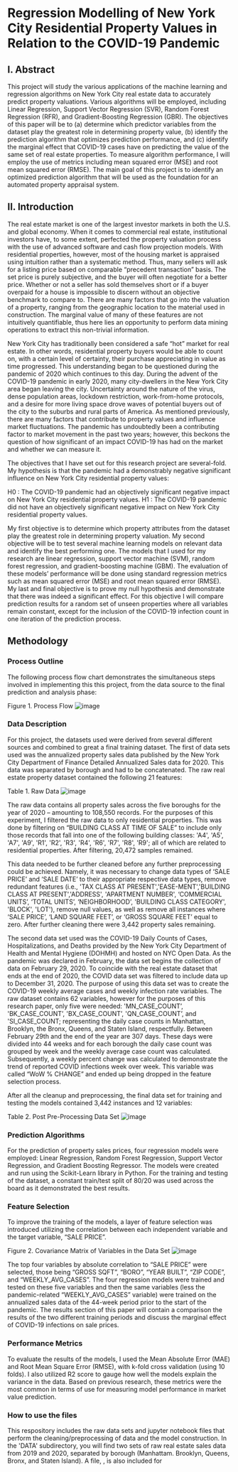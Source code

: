# Regression Modelling of New York City Residential Property Values in Relation to the COVID-19 Pandemic
## I. Abstract
This project will study the various applications of the machine learning and regression algorithms on New York City real estate data to accurately predict property valuations. Various algorithms will be employed, including Linear Regression, Support Vector Regression (SVR), Random Forest Regression (RFR), and Gradient-Boosting Regression (GBR). The objectives of this paper will be to (a) determine which predictor variables from the dataset play the greatest role in determining property value, (b) identify the prediction algorithm that optimizes prediction performance, and (c) identify the marginal effect that COVID-19 cases have on predicting the value of the same set of real estate properties. To measure algorithm performance, I will employ the use of metrics including mean squared error (MSE) and root mean squared error (RMSE). The main goal of this project is to identify an optimized prediction algorithm that will be used as the foundation for an automated property appraisal system.

## II. Introduction
The real estate market is one of the largest investor markets in both the U.S. and global economy. When it comes to commercial real estate, institutional investors have, to some extent, perfected the property valuation process with the use of advanced software and cash flow projection models. With residential properties, however, most of the housing market is appraised using intuition rather than a systematic method. Thus, many sellers will ask for a listing price based on comparable “precedent transaction” basis. The set price is purely subjective, and the buyer will often negotiate for a better price. Whether or not a seller has sold themselves short or if a buyer overpaid for a house is impossible to discern without an objective benchmark to compare to. There are many factors that go into the valuation of a property, ranging from the geographic location to the material used in construction. The marginal value of many of these features are not intuitively quantifiable, thus here lies an opportunity to perform data mining operations to extract this non-trivial information.

New York City has traditionally been considered a safe “hot” market for real estate. In other words, residential property buyers would be able to count on, with a certain level of certainty, their purchase appreciating in value as time progressed. This understanding began to be questioned during the pandemic of 2020 which continues to this day. During the advent of the COVID-19 pandemic in early 2020, many city-dwellers in the New York City area began leaving the city. Uncertainty around the nature of the virus, dense population areas, lockdown restriction, work-from-home protocols, and a desire for more living space drove waves of potential buyers out of the city to the suburbs and rural parts of America. As mentioned previously, there are many factors that contribute to property values and influence market fluctuations. The pandemic has undoubtedly been a contributing factor to market movement in the past two years; however, this beckons the question of how significant of an impact COVID-19 has had on the market and whether we can measure it.

The objectives that I have set out for this research project are several-fold. My hypothesis is that the pandemic had a demonstrably negative significant influence on New York City residential property values:

H0 : The COVID-19 pandemic had an objectively significant negative impact on New York City residential property values.
H1 : The COVID-19 pandemic did not have an objectively significant negative impact on New York City residential property values.

My first objective is to determine which property attributes from the dataset play the greatest role in determining property valuation. My second objective will be to test several machine learning models on relevant data and identify the best performing one. The models that I used for my research are linear regression, support vector machine (SVM), random forest regression, and gradient-boosting machine (GBM). The evaluation of these models’ performance will be done using standard regression metrics such as mean squared error (MSE) and root mean squared error (RMSE). My last and final objective is to prove my null hypothesis and demonstrate that there was indeed a significant effect. For this objective I will compare prediction results for a random set of unseen properties where all variables remain constant, except for the inclusion of the COVID-19 infection count in one iteration of the prediction process.

## Methodology
### Process Outline
The following process flow chart demonstrates the simultaneous steps involved in implementing this this project, from the data source to the final prediction and analysis phase:

Figure 1. Process Flow
![image](https://github.com/wgemba/nyc-realestate-covid/assets/134420287/be0c4d7e-9519-4790-b911-e10d82cef599)

### Data Description
For this project, the datasets used were derived from several different sources and combined to great a final training dataset. The first of data sets used was the annualized property sales data published by the New York City Department of Finance Detailed Annualized Sales data for 2020. This data was separated by borough and had to be concatenated. The raw real estate property dataset contained the following 21 features:

Table 1. Raw Data
![image](https://github.com/wgemba/nyc-realestate-covid/assets/134420287/9372a7d6-1803-4cf1-b180-59416b33860d)

The raw data contains all property sales across the five boroughs for the year of 2020 – amounting to 108,550 records. For the purposes of this experiment, I filtered the raw data to only residential properties. This was done by filtering on “BUILDING CLASS AT TIME OF SALE” to include only those records that fall into one of the following building classes: 'A4', 'A5', 'A7', 'A9', 'R1', 'R2', 'R3', 'R4', 'R6', 'R7', 'R8', 'R9'; all of which are related to residential properties. After filtering, 20,472 samples remained.

This data needed to be further cleaned before any further preprocessing could be achieved. Namely, it was necessary to change data types of ‘SALE PRICE’ and ‘SALE DATE’ to their appropriate respective data types, remove redundant features (i.e., 'TAX CLASS AT PRESENT','EASE-MENT','BUILDING CLASS AT PRESENT','ADDRESS', 'APARTMENT NUMBER', ‘COMMERCIAL UNITS’, ‘TOTAL UNITS’, ‘NEIGHBORHOOD’, 'BUILDING CLASS CATEGORY', 'BLOCK', 'LOT'), remove null values, as well as remove all instances where ‘SALE PRICE’, ‘LAND SQUARE FEET’, or ‘GROSS SQUARE FEET’ equal to zero. After further cleaning there were 3,442 property sales remaining.

The second data set used was the COVID-19 Daily Counts of Cases, Hospitalizations, and Deaths provided by the New York City Department of Health and Mental Hygiene (DOHMH) and hosted on NYC Open Data. As the pandemic was declared in February, the data set begins the collection of data on February 29, 2020. To coincide with the real estate dataset that ends at the end of 2020, the COVID data set was filtered to include data up to December 31, 2020. The purpose of using this data set was to create the COVID-19 weekly average cases and weekly infection rate variables. The raw dataset contains 62 variables, however for the purposes of this research paper, only five were needed: 'MN_CASE_COUNT’, 'BK_CASE_COUNT’, 'BX_CASE_COUNT’, 'QN_CASE_COUNT’, and 'SI_CASE_COUNT; representing the daily case counts in Manhattan, Brooklyn, the Bronx, Queens, and Staten Island, respectfully. Between February 29th and the end of the year are 307 days. These days were divided into 44 weeks and for each borough the daily case count was grouped by week and the weekly average case count was calculated. Subsequently, a weekly percent change was calculated to demonstrate the trend of reported COVID infections week over week. This variable was called “WoW % CHANGE” and ended up being dropped in the feature selection process.

After all the cleanup and preprocessing, the final data set for training and testing the models contained 3,442 instances and 12 variables:

Table 2. Post Pre-Processing Data Set
![image](https://github.com/wgemba/nyc-realestate-covid/assets/134420287/75595a18-0e92-4c4f-a698-4b0eeb927c9c)

### Prediction Algorithms
For the prediction of property sales prices, four regression models were employed: Linear Regression, Random Forest Regression, Support Vector Regression, and Gradient Boosting Regressor. The models were created and run using the Scikit-Learn library in Python. For the training and testing of the dataset, a constant train/test split of 80/20 was used across the board as it demonstrated the best results.

### Feature Selection
To improve the training of the models, a layer of feature selection was introduced utilizing the correlation between each independent variable and the target variable, “SALE PRICE”.

Figure 2. Covariance Matrix of Variables in the Data Set
![image](https://github.com/wgemba/nyc-realestate-covid/assets/134420287/baff8457-b2ec-4fcc-83b4-5919371487fa)

The top four variables by absolute correlation to “SALE PRICE” were selected, those being “GROSS SQFT”, “BORO”, “YEAR BUILT”, “ZIP CODE”, and “WEEKLY_AVG_CASES”. The four regression models were trained and tested on these five variables and then the same variables (less the pandemic-related “WEEKLY_AVG_CASES” variable) were trained on the annualized sales data of the 44-week period prior to the start of the pandemic. The results section of this paper will contain a comparison the results of the two different training periods and discuss the marginal effect of COVID-19 infections on sale prices.

### Performance Metrics
To evaluate the results of the models, I used the Mean Absolute Error (MAE) and Root Mean Square Error (RMSE), with k-fold cross validation (using 10 folds). I also utilized R2 score to gauge how well the models explain the variance in the data. Based on previous research, these metrics were the most common in terms of use for measuring model performance in market value prediction.

### How to use the files
This respository includes the raw data sets and jupyter notebook files that perform the cleaning/preprocessing of data and the model construction. In the 'DATA' subdirectory, you will find two sets of raw real estate sales data from 2019 and 2020, separated by borough (Manhattam. Brooklyn, Queens, Bronx, and Staten Island). A file, , is also included for 
